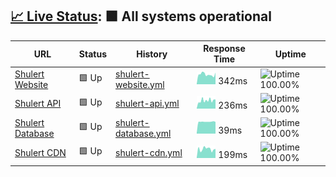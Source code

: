 ## [📈 Live Status](https://status.shulert.com): <!--live status--> **🟩 All systems operational**

<!--start: status pages-->
| URL | Status | History | Response Time | Uptime |
| --- | ------ | ------- | ------------- | ------ |
| [Shulert Website](https://www.shulert.com) | 🟩 Up | [shulert-website.yml](https://github.com/Shulert/status/commits/master/history/shulert-website.yml) | <img alt="Response time graph" src="./graphs/shulert-website.png" height="20"> 342ms | ![Uptime 100.00%](https://img.shields.io/endpoint?url=https%3A%2F%2Fraw.githubusercontent.com%2FShulert%2Fstatus%2Fmaster%2Fapi%2Fshulert-website%2Fuptime.json)
| [Shulert API](https://api.shulert.com/status/api) | 🟩 Up | [shulert-api.yml](https://github.com/Shulert/status/commits/master/history/shulert-api.yml) | <img alt="Response time graph" src="./graphs/shulert-api.png" height="20"> 236ms | ![Uptime 100.00%](https://img.shields.io/endpoint?url=https%3A%2F%2Fraw.githubusercontent.com%2FShulert%2Fstatus%2Fmaster%2Fapi%2Fshulert-api%2Fuptime.json)
| [Shulert Database](https://api.shulert.com/status/db) | 🟩 Up | [shulert-database.yml](https://github.com/Shulert/status/commits/master/history/shulert-database.yml) | <img alt="Response time graph" src="./graphs/shulert-database.png" height="20"> 39ms | ![Uptime 100.00%](https://img.shields.io/endpoint?url=https%3A%2F%2Fraw.githubusercontent.com%2FShulert%2Fstatus%2Fmaster%2Fapi%2Fshulert-database%2Fuptime.json)
| [Shulert CDN](https://i.shulert.com) | 🟩 Up | [shulert-cdn.yml](https://github.com/Shulert/status/commits/master/history/shulert-cdn.yml) | <img alt="Response time graph" src="./graphs/shulert-cdn.png" height="20"> 199ms | ![Uptime 100.00%](https://img.shields.io/endpoint?url=https%3A%2F%2Fraw.githubusercontent.com%2FShulert%2Fstatus%2Fmaster%2Fapi%2Fshulert-cdn%2Fuptime.json)
<!--end: status pages-->
